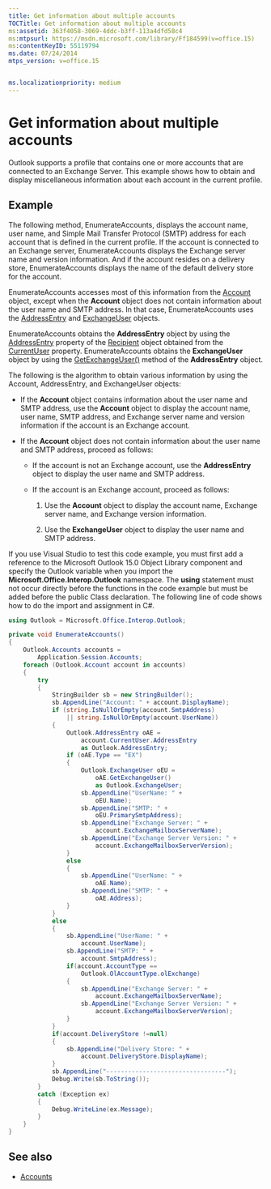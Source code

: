 ```yaml
---
title: Get information about multiple accounts
TOCTitle: Get information about multiple accounts
ms:assetid: 363f4058-3069-4ddc-b3ff-113a4dfd58c4
ms:mtpsurl: https://msdn.microsoft.com/library/Ff184599(v=office.15)
ms:contentKeyID: 55119794
ms.date: 07/24/2014
mtps_version: v=office.15


ms.localizationpriority: medium
---
```


# Get information about multiple accounts

Outlook supports a profile that contains one or more accounts that are connected to an Exchange Server. This example shows how to obtain and display miscellaneous information about each account in the current profile.

## Example

The following method, EnumerateAccounts, displays the account name, user name, and Simple Mail Transfer Protocol (SMTP) address for each account that is defined in the current profile. If the account is connected to an Exchange server, EnumerateAccounts displays the Exchange server name and version information. And if the account resides on a delivery store, EnumerateAccounts displays the name of the default delivery store for the account.

EnumerateAccounts accesses most of this information from the [Account](https://msdn.microsoft.com/library/bb645103\(v=office.15\)) object, except when the **Account** object does not contain information about the user name and SMTP address. In that case, EnumerateAccounts uses the [AddressEntry](https://msdn.microsoft.com/library/bb609728\(v=office.15\)) and [ExchangeUser](https://msdn.microsoft.com/library/bb609574\(v=office.15\)) objects. 

EnumerateAccounts obtains the **AddressEntry** object by using the [AddressEntry](https://msdn.microsoft.com/library/bb644359\(v=office.15\)) property of the [Recipient](https://msdn.microsoft.com/library/bb624370\(v=office.15\)) object obtained from the [CurrentUser](https://msdn.microsoft.com/library/ff184864\(v=office.15\)) property. EnumerateAccounts obtains the **ExchangeUser** object by using the [GetExchangeUser()](https://msdn.microsoft.com/library/bb611808\(v=office.15\)) method of the **AddressEntry** object. 

The following is the algorithm to obtain various information by using the Account, AddressEntry, and ExchangeUser objects:

- If the **Account** object contains information about the user name and SMTP address, use the **Account** object to display the account name, user name, SMTP address, and Exchange server name and version information if the account is an Exchange account.

- If the **Account** object does not contain information about the user name and SMTP address, proceed as follows:
    
  - If the account is not an Exchange account, use the **AddressEntry** object to display the user name and SMTP address.
    
  - If the account is an Exchange account, proceed as follows:
        
    1.  Use the **Account** object to display the account name, Exchange server name, and Exchange version information.
        
    2.  Use the **ExchangeUser** object to display the user name and SMTP address.

If you use Visual Studio to test this code example, you must first add a reference to the Microsoft Outlook 15.0 Object Library component and specify the Outlook variable when you import the **Microsoft.Office.Interop.Outlook** namespace. The **using** statement must not occur directly before the functions in the code example but must be added before the public Class declaration. The following line of code shows how to do the import and assignment in C\#.

```csharp
using Outlook = Microsoft.Office.Interop.Outlook;
```

```csharp
private void EnumerateAccounts()
{
    Outlook.Accounts accounts =
        Application.Session.Accounts;
    foreach (Outlook.Account account in accounts)
    {
        try
        {
            StringBuilder sb = new StringBuilder();
            sb.AppendLine("Account: " + account.DisplayName);
            if (string.IsNullOrEmpty(account.SmtpAddress)
                || string.IsNullOrEmpty(account.UserName))
            {
                Outlook.AddressEntry oAE =
                    account.CurrentUser.AddressEntry
                    as Outlook.AddressEntry;
                if (oAE.Type == "EX")
                {
                    Outlook.ExchangeUser oEU =
                        oAE.GetExchangeUser()
                        as Outlook.ExchangeUser;
                    sb.AppendLine("UserName: " +
                        oEU.Name);
                    sb.AppendLine("SMTP: " +
                        oEU.PrimarySmtpAddress);
                    sb.AppendLine("Exchange Server: " +
                        account.ExchangeMailboxServerName);
                    sb.AppendLine("Exchange Server Version: " +
                        account.ExchangeMailboxServerVersion); 
                }
                else
                {
                    sb.AppendLine("UserName: " +
                        oAE.Name);
                    sb.AppendLine("SMTP: " +
                        oAE.Address);
                }
            }
            else
            {
                sb.AppendLine("UserName: " +
                    account.UserName);
                sb.AppendLine("SMTP: " +
                    account.SmtpAddress);
                if(account.AccountType == 
                    Outlook.OlAccountType.olExchange)
                {
                    sb.AppendLine("Exchange Server: " +
                        account.ExchangeMailboxServerName);
                    sb.AppendLine("Exchange Server Version: " +
                        account.ExchangeMailboxServerVersion); 
                }
            }
            if(account.DeliveryStore !=null)
            {
                sb.AppendLine("Delivery Store: " +
                    account.DeliveryStore.DisplayName);
            }
            sb.AppendLine("---------------------------------");
            Debug.Write(sb.ToString());
        }
        catch (Exception ex)
        {
            Debug.WriteLine(ex.Message);
        }
    }
}
```

## See also

- [Accounts](accounts.md)

